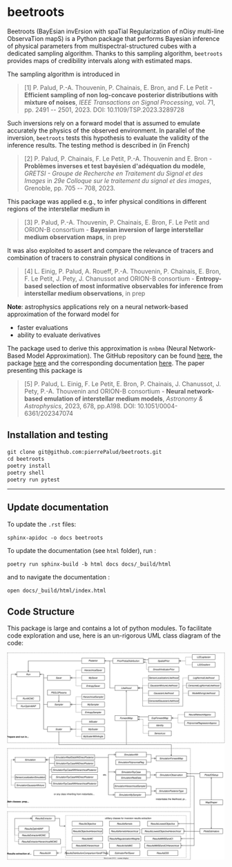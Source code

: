 # beetroots

Beetroots (BayEsian invErsion with spaTial Regularization of nOisy multi-line ObservaTion mapS) is a Python package that performs Bayesian inference of physical parameters from multispectral-structured cubes with a dedicated sampling algorithm.
Thanks to this sampling algorithm, `beetroots` provides maps of credibility intervals along with estimated maps.

The sampling algorithm is introduced in

> \[1\] P. Palud, P.-A. Thouvenin, P. Chainais, E. Bron, and F. Le Petit - **Efficient sampling of non log-concave posterior distributions with mixture of noises**, *IEEE Transactions on Signal Processing*, vol. 71, pp. 2491 -- 2501, 2023. DOI: 10.1109/TSP.2023.3289728

Such inversions rely on a forward model that is assumed to emulate accurately the physics of the observed environment.
In parallel of the inversion, `beetroots` tests this hypothesis to evaluate the validity of the inference results.
The testing method is described in (in French)

> \[2\] P. Palud, P. Chainais, F. Le Petit, P.-A. Thouvenin and E. Bron - **Problèmes inverses et test bayésien d'adéquation du modèle**, *GRETSI - Groupe de Recherche en Traitement du Signal et des Images* in *29e Colloque sur le traitement du signal et des images*, Grenoble, pp. 705 -- 708, 2023.

This package was applied e.g., to infer physical conditions in different regions of the interstellar medium in

> \[3\] P. Palud, P.-A. Thouvenin, P. Chainais, E. Bron, F. Le Petit and ORION-B consortium - **Bayesian inversion of large interstellar medium observation maps**, in prep

It was also exploited to assert and compare the relevance of tracers and combination of tracers to constrain physical conditions in

> \[4\] L. Einig, P. Palud, A. Roueff, P.-A. Thouvenin, P. Chainais, E. Bron, F. Le Petit, J. Pety, J. Chanussot and ORION-B consortium -  **Entropy-based selection of most informative observables for inference from interstellar medium observations**, in prep

**Note**: astrophysics applications rely on a neural network-based approximation of the forward model for

- faster evaluations
- ability to evaluate derivatives

The package used to derive this approximation is `nnbma` (Neural Network-Based Model Approximation).
The GitHub repository can be found [here](https://github.com/einigl/ism-model-nn-approximation), the package [here](https://pypi.org/project/nnbma/) and the corresponding documentation [here](https://ism-model-nn-approximation.readthedocs.io/en/latest/?badge=latest).
The paper presenting this package is

> \[5\] P. Palud, L. Einig, F. Le Petit, E. Bron, P. Chainais, J. Chanussot, J. Pety, P.-A. Thouvenin and ORION-B consortium - **Neural network-based emulation of interstellar medium models**, *Astronomy & Astrophysics*, 2023, 678, pp.A198. DOI: 10.1051/0004-6361/202347074

## Installation and testing

```
git clone git@github.com:pierrePalud/beetroots.git
cd beetroots
poetry install
poetry shell
poetry run pytest
```

______________________________________________________________________

## Update documentation

To update the `.rst` files:

```shell
sphinx-apidoc -o docs beetroots
```

To update the documentation (see `html` folder), run :

```shell
poetry run sphinx-build -b html docs docs/_build/html
```

and to navigate the documentation :

```shell
open docs/_build/html/index.html
```

## Code Structure

This package is large and contains a lot of python modules.
To facilitate code exploration and use, here is an un-rigorous UML class diagram of the code:

![UML class diagram](./examples/img/uml_classes/uml_classes_diagram.svg)
